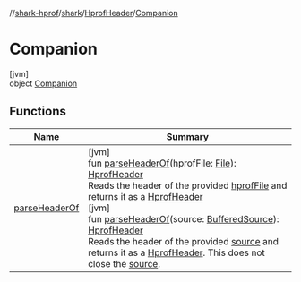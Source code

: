 //[shark-hprof](../../../../index.md)/[shark](../../index.md)/[HprofHeader](../index.md)/[Companion](index.md)

# Companion

[jvm]\
object [Companion](index.md)

## Functions

| Name | Summary |
|---|---|
| [parseHeaderOf](parse-header-of.md) | [jvm]<br>fun [parseHeaderOf](parse-header-of.md)(hprofFile: [File](https://docs.oracle.com/javase/8/docs/api/java/io/File.html)): [HprofHeader](../index.md)<br>Reads the header of the provided [hprofFile](parse-header-of.md) and returns it as a [HprofHeader](../index.md)<br>[jvm]<br>fun [parseHeaderOf](parse-header-of.md)(source: [BufferedSource](https://square.github.io/okio/2.x/okio/okio/-buffered-source/index.html)): [HprofHeader](../index.md)<br>Reads the header of the provided [source](parse-header-of.md) and returns it as a [HprofHeader](../index.md). This does not close the [source](parse-header-of.md). |
